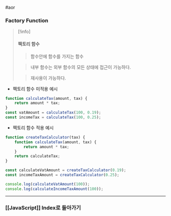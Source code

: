 #aor 
### Factory Function
>[!info]
>#### 팩토리 함수
>
>>함수안에 함수를 가지는 함수
>
>>내부 함수는 외부 함수의 모든 상태에 접근이 가능하다.
>
>>재사용이 가능하다.

- 팩토리 함수 미적용 예시
```js
function calculateTax(amount, tax) {
	return amount * tax;
}
const vatAmount = calculateTax(100, 0.19);
const incomeTax = calculateTax(100, 0.25);
```
- 팩토리 함수 적용 예시
```js
function createTaxCalculator(tax) {
	function calculateTax(amount, tax) {
		return amount * tax;
	}
	return calculateTax;
}

const calculateVatAmount = createTaxCalculator(0.19);
const incomeTaxAmount = createTaxCalculator(0.25);

console.log(calculateVatAmount(100));
console.log(calculateIncomeTaxAmount(100));
```
---
### [[JavaScript]] Index로 돌아가기